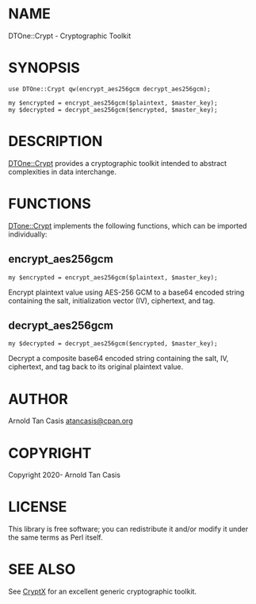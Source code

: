 # NAME

DTOne::Crypt - Cryptographic Toolkit

# SYNOPSIS

    use DTOne::Crypt qw(encrypt_aes256gcm decrypt_aes256gcm);

    my $encrypted = encrypt_aes256gcm($plaintext, $master_key);
    my $decrypted = decrypt_aes256gcm($encrypted, $master_key);

# DESCRIPTION

[DTOne::Crypt](https://metacpan.org/pod/DTOne%3A%3ACrypt) provides a cryptographic toolkit intended to abstract
complexities in data interchange.

# FUNCTIONS

[DTone::Crypt](https://metacpan.org/pod/DTone%3A%3ACrypt) implements the following functions, which can be imported
individually:

## encrypt\_aes256gcm

    my $encrypted = encrypt_aes256gcm($plaintext, $master_key);

Encrypt plaintext value using AES-256 GCM to a base64 encoded string containing
the salt, initialization vector (IV), ciphertext, and tag.

## decrypt\_aes256gcm

    my $decrypted = decrypt_aes256gcm($encrypted, $master_key);

Decrypt a composite base64 encoded string containing the salt, IV, ciphertext,
and tag back to its original plaintext value.

# AUTHOR

Arnold Tan Casis <atancasis@cpan.org>

# COPYRIGHT

Copyright 2020- Arnold Tan Casis

# LICENSE

This library is free software; you can redistribute it and/or modify it under
the same terms as Perl itself.

# SEE ALSO

See [CryptX](https://metacpan.org/pod/CryptX) for an excellent generic cryptographic toolkit.
